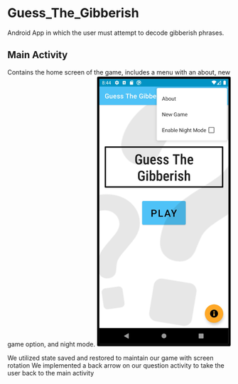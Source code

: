 # Guess_The_Gibberish
Android App in which the user must attempt to decode gibberish phrases.
## Main Activity
Contains the home screen of the game, includes a menu with an about, new game option, and night mode.
![Home Screen](/screenshots/home_screen.png)




We utilized state saved and restored to maintain our game with screen rotation
We implemented a back arrow on our question activity to take the user back to the main activity
